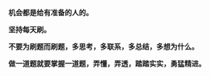 
**机会都是给有准备的人的。**

**坚持每天刷。**

**不要为刷题而刷题，多思考，多联系，多总结，多想为什么。**

**做一道题就要掌握一道题，弄懂，弄透，踏踏实实，勇猛精进。**




